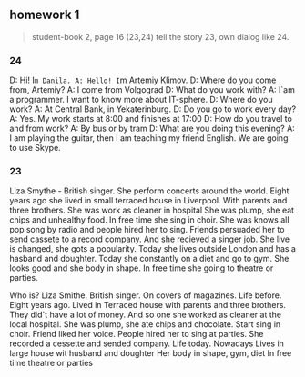 ## homework 1
  >student-book 2, page 16 (23,24) tell the story 23, own dialog like 24.

  ### 24

  D: Hi! I`m Danila.
  A: Hello! I`m Artemiy Klimov.
  D: Where do you come from, Artemiy?
  A: I come from Volgograd
  D: What do you work with?
  A: I`am a programmer. I want to know more about IT-sphere.
  D: Where do you work?
  A: At Central Bank, in Yekaterinburg.
  D: Do you go to work every day? 
  A: Yes. My work starts at 8:00 and finishes at 17:00
  D: How do you travel to and from work?
  A: By bus or by tram
  D: What are you doing this evening?
  A: I am playing the guitar, then I am teaching my friend English. We are going to use Skype.

  ### 23

  Liza Smythe - British singer.
  She perform concerts around the world.
  Eight years ago she lived in small terraced house in Liverpool.
  With parents and three brothers.
  She was work as cleaner in hospital
  She was plump, she eat chips and unhealthy food.
  In free time she sing in choir.
  She was knows all pop song by radio and people hired her to sing.
  Friends persuaded her to send cassete to a record company.
  And she recieved a singer job.
  She live is changed, she gots a popularity. 
  Today she lives outside London and has a hasband and doughter.
  Today she constantly on a diet and go to gym.
  She looks good and she body in shape.
  In free time she going to theatre or parties.
   

  Who is?
    Liza Smithe.
    British singer.
    On covers of magazines.
  Life before.
    Eight years ago.
    Lived in Terraced house with parents and three brothers.
    They did`t have a lot of money.
    And so one she worked as cleaner at the local hospital.
    She was plump, she ate chips and chocolate.
    Start sing in choir.
    Friend liked her voice.
    People hired her to sing at parties.
    She recorded a cessette and sended company.
  Life today. Nowadays
    Lives in large house wit husband and doughter
    Her body in shape, gym, diet
    In free time theatre or parties